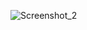 ![Screenshot_2](https://user-images.githubusercontent.com/72668032/229312882-74744c0a-da36-4dfb-9800-3b9c336f2cd1.png)
